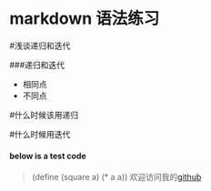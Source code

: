 # markdown 语法练习

#浅谈递归和迭代

###递归和迭代

- 相同点
- 不同点


#什么时候该用递归

#什么时候用迭代

#### below is a test code
> (define (square a) (* a a))
欢迎访问我的[github](https://www.github.com/guoozz)


